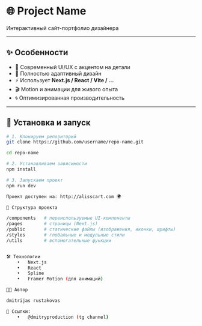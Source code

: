 # 🌐 Project Name

Интерактивный сайт-портфолио дизайнера

---

## ✨ Особенности
- 🎨 Современный UI/UX с акцентом на детали  
- 📱 Полностью адаптивный дизайн  
- ⚡️ Использует **Next.js / React / Vite / …**  
- 🎬 Motion и анимации для живого опыта  
- 🌀 Оптимизированная производительность  

---

## 🚀 Установка и запуск
```bash
# 1. Клонируем репозиторий
git clone https://github.com/username/repo-name.git

cd repo-name

# 2. Устанавливаем зависимости
npm install

# 3. Запускаем проект
npm run dev

Проект доступен на: http://alisscart.com 🌍

📂 Структура проекта

/components   # переиспользуемые UI-компоненты
/pages        # страницы (Next.js)
/public       # статические файлы (изображения, иконки, шрифты)
/styles       # глобальные и модульные стили
/utils        # вспомогательные функции


🛠️ Технологии
	•	Next.js
	•	React
	•	Spline
	•	Framer Motion (для анимаций)

🧑‍🎨 Автор

dmitrijas rustakovas

🔗 Ссылки:
	•	@dmitryproduction (tg channel)



